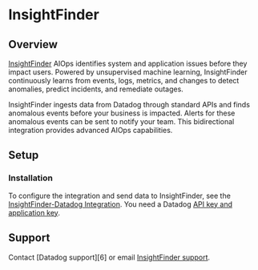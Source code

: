 # InsightFinder

## Overview

[InsightFinder][1] AIOps identifies system and application issues before they impact users. Powered by unsupervised machine learning, InsightFinder continuously learns from events, logs, metrics, and changes to detect anomalies, predict incidents, and remediate outages.

InsightFinder ingests data from Datadog through standard APIs and finds anomalous events before your business is impacted.
Alerts for these anomalous events can be sent to notify your team. This bidirectional integration provides advanced AIOps capabilities.

## Setup

### Installation

To configure the integration and send data to InsightFinder, see the [InsightFinder-Datadog Integration][2]. You need a Datadog [API key and application key][5].


## Support

Contact [Datadog support][6] or email [InsightFinder support][4].


[1]: https://insightfinder.com/
[2]: https://insightfinder.com/datadog-integration/
[3]: mailto:support@insightfinder.com
[4]: https://docs.datadoghq.com/account_management/api-app-keys/
[5]: https://docs.datadoghq.com/help/
